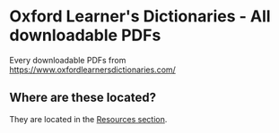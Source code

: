 # Oxford Learner's Dictionaries - All downloadable PDFs

Every downloadable PDFs from https://www.oxfordlearnersdictionaries.com/

## Where are these located?
They are located in the [Resources section](https://www.oxfordlearnersdictionaries.com/resources/).